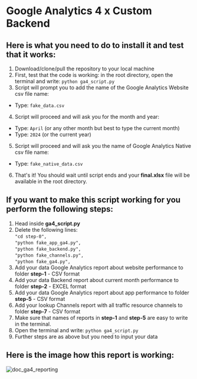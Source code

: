 # Google Analytics 4 x Custom Backend

## Here is what you need to do to install it and test that it works:

1. Download/clone/pull the repository to your local machine
2. First, test that the code is working: in the root directory, open the terminal and write: `python ga4_script.py`
3. Script will prompt you to add the name of the Google Analytics Website csv file name:

- Type: `fake_data.csv`

4. Script will proceed and will ask you for the month and year:

- Type: `April` (or any other month but best to type the current month)
- Type: `2024` (or the current year)

5. Script will proceed and will ask you the name of Google Analytics Native csv file name:

- Type: `fake_native_data.csv`

6. That's it! You should wait until script ends and your **final.xlsx** file will be available in the root directory.

## If you want to make this script working for you perform the following steps:

1. Head inside **ga4_script.py**
2. Delete the following lines:<br>
   ```"cd step-0",```<br>
   ```"python fake_app_ga4.py",```<br>
   ```"python fake_backend.py",```<br>
   ```"python fake_channels.py",```<br>
   ```"python fake_ga4.py",```<br>
3. Add your data Google Analytics report about website performance to folder **step-1** - CSV format
4. Add your data Backend report about current month performance to folder **step-2** - EXCEL format
5. Add your data Google Analytics report about app performance to folder **step-5** - CSV format
6. Add your lookup Channels report with all traffic resource channels to folder **step-7** - CSV format
7. Make sure that names of reports in **step-1** and **step-5** are easy to write in the terminal.
8. Open the terminal and write: `python ga4_script.py`
9. Further steps are as above but you need to input your data

## Here is the image how this report is working:
![doc_ga4_reporting](https://github.com/NGPetrovich/ga4-traffic-sources/assets/75169515/96e7937e-1708-45f6-ad12-07ef32aecef6)
